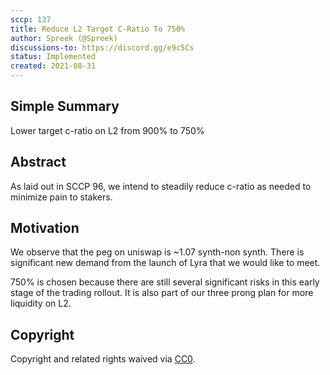 ```yaml
---
sccp: 137
title: Reduce L2 Target C-Ratio To 750% 
author: Spreek (@Spreek)
discussions-to: https://discord.gg/e9c5Cs
status: Implemented
created: 2021-08-31
---
```


## Simple Summary
<!--"If you can't explain it simply, you don't understand it well enough." Provide a simplified and layman-accessible explanation of the SCCP.-->

Lower target c-ratio on L2 from 900% to 750%

## Abstract
<!--A short (~200 word) description of the variable change proposed.-->

As laid out in SCCP 96, we intend to steadily reduce c-ratio as needed to minimize pain to stakers.

## Motivation
<!--The motivation is critical for SCCPs that want to update variables within Synthetix. It should clearly explain why the existing variable is not incentive aligned. SCCP submissions without sufficient motivation may be rejected outright.-->

We observe that the peg on uniswap is ~1.07 synth-non synth. There is significant new demand from the launch of Lyra that we would like to meet.

750% is chosen because there are still several significant risks in this early stage of the trading rollout. It is also part of our three prong plan for more liquidity on L2.

## Copyright
Copyright and related rights waived via [CC0](https://creativecommons.org/publicdomain/zero/1.0/).
